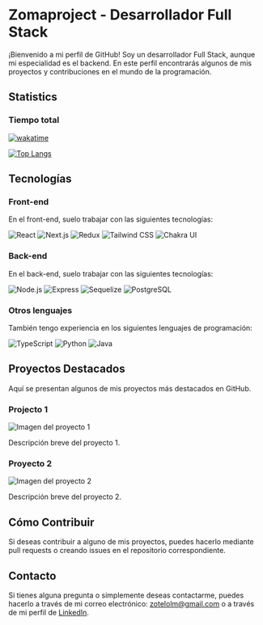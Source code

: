 # Zomaproject - Desarrollador Full Stack

¡Bienvenido a mi perfil de GitHub! Soy un desarrollador Full Stack, aunque mi especialidad es el backend. En este perfil encontrarás algunos de mis proyectos y contribuciones en el mundo de la programación.

## Statistics

### Tiempo total

[![wakatime](https://wakatime.com/badge/user/49d88894-f5a0-4348-ace4-038ceb5bc89e.svg?style=for-the-badge)](https://wakatime.com/@49d88894-f5a0-4348-ace4-038ceb5bc89e)

[![Top Langs](https://github-readme-stats.vercel.app/api/top-langs/?username=zomaproject&theme=dark)](https://github.com/anuraghazra/github-readme-stats)

## Tecnologías

### Front-end

En el front-end, suelo trabajar con las siguientes tecnologías:

<p>
  <img alt="React" src="https://img.shields.io/badge/-React-61DAFB?logo=react&logoColor=white&style=for-the-badge" />
  <img alt="Next.js" src="https://img.shields.io/badge/-Next.js-000000?style=for-the-badge&logo=next.js&logoColor=white">
  <img alt="Redux" src="https://img.shields.io/badge/-Redux-764ABC?logo=redux&logoColor=white&style=for-the-badge" />
  <img alt="Tailwind CSS" src="https://img.shields.io/badge/-Tailwind_CSS-38B2AC?logo=tailwind-css&logoColor=white&style=for-the-badge" />
  <img alt="Chakra UI" src="https://img.shields.io/badge/-Chakra_UI-319795?logo=chakra-ui&logoColor=white&style=for-the-badge" />

</p>

### Back-end

En el back-end, suelo trabajar con las siguientes tecnologías:

<p>
  <img alt="Node.js" src="https://img.shields.io/badge/-Node.js-339933?logo=node.js&logoColor=white&style=for-the-badge" />
  <img alt="Express" src="https://img.shields.io/badge/-Express-000000?logo=express&logoColor=white&style=for-the-badge" />
  <img alt="Sequelize" src="https://img.shields.io/badge/-Sequelize-52B0E7?logo=sequelize&logoColor=white&style=for-the-badge" />
  <img alt="PostgreSQL" src="https://img.shields.io/badge/-PostgreSQL-336791?logo=postgresql&logoColor=white&style=for-the-badge" />
</p>

### Otros lenguajes

También tengo experiencia en los siguientes lenguajes de programación:

<p>
  <img alt="TypeScript" src="https://img.shields.io/badge/-TypeScript-3178C6?logo=typescript&logoColor=white&style=for-the-badge" />
  <img alt="Python" src="https://img.shields.io/badge/-Python-3776AB?logo=python&logoColor=white&style=for-the-badge" />
  <img alt="Java" src="https://img.shields.io/badge/-Java-007396?logo=java&logoColor=white&style=for-the-badge" />
</p>

## Proyectos Destacados

Aquí se presentan algunos de mis proyectos más destacados en GitHub.

### Projecto 1

![Imagen del proyecto 1](https://via.placeholder.com/500x200)

Descripción breve del proyecto 1.

### Proyecto 2

![Imagen del proyecto 2](https://via.placeholder.com/500x200)

Descripción breve del proyecto 2.

## Cómo Contribuir

Si deseas contribuir a alguno de mis proyectos, puedes hacerlo mediante pull requests o creando issues en el repositorio correspondiente.

## Contacto

Si tienes alguna pregunta o simplemente deseas contactarme, puedes hacerlo a través de mi correo electrónico: zotelolm@gmail.com o a través de mi perfil de [LinkedIn](https://www.linkedin.com/in/luis-m-zotelo/).
